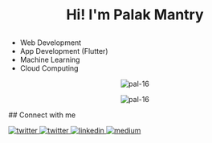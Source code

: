 

<h1 align="center">Hi! I'm Palak Mantry</h1>


## 

- Web Development
- App Development (Flutter)
- Machine Learning 
- Cloud Computing


<p align="center">
  <img src="https://github-readme-stats.vercel.app/api?username=pal-16&count_private=true&hide=stars&show_icons=true&theme=gotham&include_all_commits=true" alt="pal-16" />   
  <p align="center"><img align="center" src="https://github-readme-streak-stats.herokuapp.com/?user=pal-16&theme=vue-dark" alt="pal-16" /></p>
</p>
## Connect with me  
<p>
<a href="https://twitter.com/MantryPalak" target="_blank">
<img src=https://img.shields.io/badge/twitter-%2300acee.svg?&style=for-the-badge&logo=twitter&logoColor=white alt=twitter style="margin-bottom: 5px;" />
</a>

<a href="https://twitter.com/MantryPalak" target="_blank">
<img src=https://img.shields.io/badge/Gmail-D14836?style=for-the-badge&logo=gmail&logoColor=white alt=twitter style="margin-bottom: 5px;" />
</a>
<a href="https://www.linkedin.com/in/palak-mantry/" target="_blank">
<img src=https://img.shields.io/badge/linkedin-%231E77B5.svg?&style=for-the-badge&logo=linkedin&logoColor=white alt=linkedin style="margin-bottom: 5px;" />
</a>
<a href="https://dscvjti.medium.com/" target="_blank">
<img src=https://img.shields.io/badge/medium-%23292929.svg?&style=for-the-badge&logo=medium&logoColor=white alt=medium style="margin-bottom: 5px;" />
</a>  
</p>

